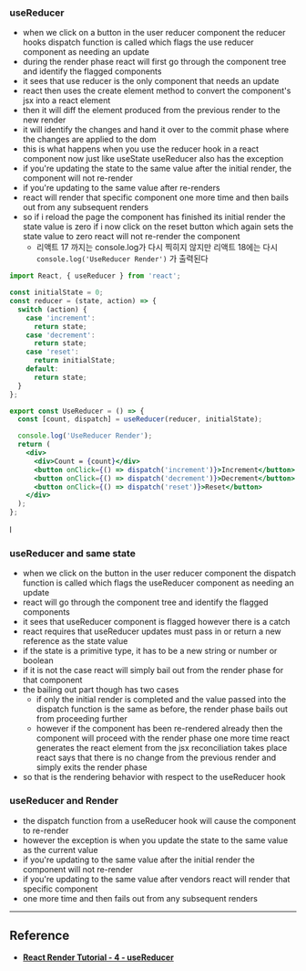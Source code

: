 ### useReducer

- when we click on a button in the user reducer component the reducer hooks dispatch function is called which flags the use reducer component as needing an update
- during the render phase react will first go through the component tree and identify the flagged components
- it sees that use reducer is the only component that needs an update
- react then uses the create element method to convert the component's jsx into a react element
- then it will diff the element produced from the previous render to the new render 
- it will identify the changes and hand it over to the commit phase where the changes are applied to the dom
- this is what happens when you use the reducer hook in a react component now just like useState useReducer also has the exception
- if you're updating the state to the same value after the initial render, the component will not re-render 
- if you're updating to the same value after re-renders
- react will render that specific component one more time and then bails out from any subsequent renders
- so if i reload the page the component has finished its initial render the state value is zero if i now click on the reset button which again sets the state value to zero react will not re-render the component
  - 리액트 17 까지는 console.log가 다시 찍히지 않지만 리액트 18에는 다시 `console.log('UseReducer Render')` 가 출력된다

```jsx
import React, { useReducer } from 'react';

const initialState = 0;
const reducer = (state, action) => {
  switch (action) {
    case 'increment':
      return state;
    case 'decrement':
      return state;
    case 'reset':
      return initialState;
    default:
      return state;
  }
};

export const UseReducer = () => {
  const [count, dispatch] = useReducer(reducer, initialState);

  console.log('UseReducer Render');
  return (
    <div>
      <div>Count = {count}</div>
      <button onClick={() => dispatch('increment')}>Increment</button>
      <button onClick={() => dispatch('decrement')}>Decrement</button>
      <button onClick={() => dispatch('reset')}>Reset</button>
    </div>
  );
};
```

l

### useReducer and same state

- when we click on the button in the user reducer component the dispatch function is called which flags the useReducer component as needing an update
- react will go through the component tree and identify the flagged components
- it sees that useReducer component is flagged however there is a catch
- react requires that useReducer updates must pass in or return a new reference as the state value 
- if the state is a primitive type, it has to be a new string or number or boolean
- if it is not the case react will simply bail out from the render phase for that component
- the bailing out part though has two cases
  - if only the initial render is completed and the value passed into the dispatch function is the same as before, the render phase bails out from proceeding further
  - however if the component has been re-rendered already then the component will proceed with the render phase one more time react generates the react element from the jsx reconciliation takes place react says that there is no change from the previous render and simply exits the render phase
- so that is the rendering behavior with respect to the useReducer hook

### useReducer and Render

- the dispatch function from a useReducer hook will cause the component to re-render
- however the exception is when you update the state to the same value as the current value
- if you're updating to the same value after the initial render the component will not re-render
- if you're updating to the same value after vendors react will render that specific component
- one more time and then fails out from any subsequent renders

---

## Reference

- **[React Render Tutorial - 4 - useReducer](https://www.youtube.com/watch?v=xgDb05jNpAo&list=PLC3y8-rFHvwg7czgqpQIBEAHn8D6l530t&index=4)**
